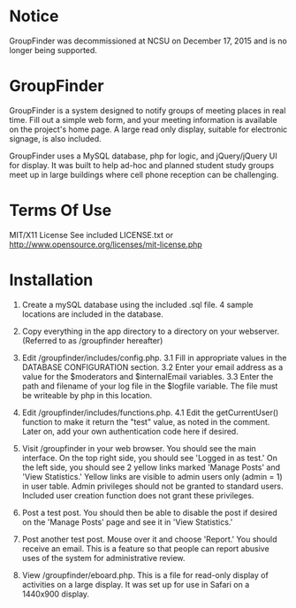 Notice
======
GroupFinder was decommissioned at NCSU on December 17, 2015 and is no longer being supported. 

GroupFinder
===========

GroupFinder is a system designed to notify groups of meeting places in real time. Fill out a simple web form, and your meeting information is available on the project's home page. A large read only display, suitable for electronic signage, is also included.

GroupFinder uses a MySQL database, php for logic, and jQuery/jQuery UI for display. It was built to help ad-hoc and planned student study groups meet up in large buildings where cell phone reception can be challenging.

Terms Of Use
===========
    
MIT/X11 License
See included LICENSE.txt or http://www.opensource.org/licenses/mit-license.php
    
Installation
===========

1.	Create a mySQL database using the included .sql file. 4 sample locations are included in the database.
		
2. Copy everything in the app directory to a directory on your webserver. (Referred to as /groupfinder hereafter)

3. Edit /groupfinder/includes/config.php. 
3.1 Fill in appropriate values in the DATABASE CONFIGURATION section.
3.2 Enter your email address as a value for the $moderators and $internalEmail variables. 
3.3 Enter the path and filename of your log file in the $logfile variable. The file must be writeable by php in this location.

4. Edit /groupfinder/includes/functions.php.
4.1 Edit the getCurrentUser() function to make it return the "test" value, as noted in the comment. 
Later on, add your own authentication code here if desired.

5. Visit /groupfinder in your web browser. You should see the main interface. On the top right side, you should see 'Logged in as test.' On the left side, you should see 2 yellow links marked 'Manage Posts' and 'View Statistics.' Yellow links are visible to admin users only (admin = 1) in user table. Admin privileges should not be granted to standard users. Included user creation function does not grant these privileges. 

6. Post a test post. You should then be able to disable the post if desired on the 'Manage Posts' page and see it in 'View Statistics.'

7. Post another test post. Mouse over it and choose 'Report.' You should receive an email. This is a feature so that people can report abusive uses of the system for administrative review.

8. View /groupfinder/eboard.php. This is a file for read-only display of activities on a large display. It was set up for use in Safari on a 1440x900 display. 
